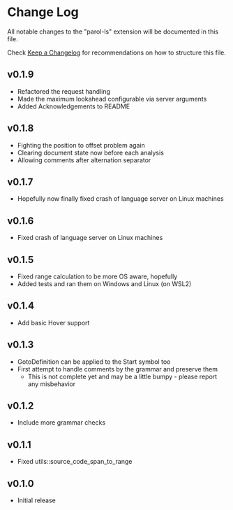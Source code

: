 # Change Log

All notable changes to the "parol-ls" extension will be documented in this file.

Check [Keep a Changelog](http://keepachangelog.com/) for recommendations on how to structure this file.

## v0.1.9

* Refactored the request handling
* Made the maximum lookahead configurable via server arguments
* Added Acknowledgements to README

## v0.1.8

* Fighting the position to offset problem again
* Clearing document state now before each analysis
* Allowing comments after alternation separator

## v0.1.7

* Hopefully now finally fixed crash of language server on Linux machines

## v0.1.6

* Fixed crash of language server on Linux machines

## v0.1.5

* Fixed range calculation to be more OS aware, hopefully
* Added tests and ran them on Windows and Linux (on WSL2)

## v0.1.4

* Add basic Hover support

## v0.1.3

* GotoDefinition can be applied to the Start symbol too
* First attempt to handle comments by the grammar and preserve them
  * This is not complete yet and may be a little bumpy - please report any misbehavior

## v0.1.2

* Include more grammar checks

## v0.1.1

* Fixed utils::source_code_span_to_range

## v0.1.0

* Initial release
